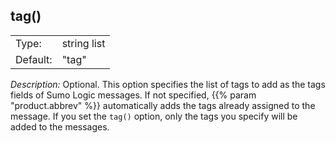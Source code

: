 ---
---
<!-- DISCLAIMER: This file is based on the syslog-ng Open Source Edition documentation https://github.com/balabit/syslog-ng-ose-guides/commit/2f4a52ee61d1ea9ad27cb4f3168b95408fddfdf2 and is used under the terms of The syslog-ng Open Source Edition Documentation License. The file has been modified by Axoflow. -->

## tag()

|          |             |
| -------- | ----------- |
| Type:    | string list |
| Default: | "tag"       |

*Description:* Optional. This option specifies the list of tags to add as the tags fields of Sumo Logic messages. If not specified, {{% param "product.abbrev" %}} automatically adds the tags already assigned to the message. If you set the `tag()` option, only the tags you specify will be added to the messages.

